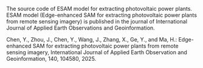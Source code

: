 The source code of ESAM model for extracting photovoltaic power plants. ESAM model (Edge-enhanced SAM for extracting photovoltaic power plants from remote sensing imagery) is published in the journal of International Journal of Applied Earth Observations and Geoinformation.

Chen, Y., Zhou, J., Chen, Y., Wang, J., Zhang, X., Ge, Y., and Ma, H.: Edge-enhanced SAM for extracting photovoltaic power plants from remote sensing imagery, International Journal of Applied Earth Observation and Geoinformation, 140, 104580, 2025.

